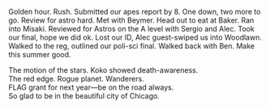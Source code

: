 Golden hour. Rush. Submitted our apes report by 8\. One down, two more to go. Review for astro hard. Met with Beymer. Head out to eat at Baker. Ran into Misaki. Reviewed for Astros on the A level with Sergio and Alec. Took our final, hope we did ok. Lost our ID, Alec guest-swiped us into Woodlawn. Walked to the reg, outlined our poli-sci final. Walked back with Ben. Make this summer good. 

The motion of the stars. Koko showed death-awareness.    
The red edge. Rogue planet. Wanderers.   
FLAG grant for next year—be on the road always.   
So glad to be in the beautiful city of Chicago.